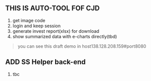 ## THIS IS AUTO-TOOL FOF CJD

1. get image code
2. login and keep session
3. generate invest report(xlsx) for download
4. show summarized data with e-charts directly(tbd)

> you can see this draft demo in host138.128.208.159#port8080

## ADD SS Helper back-end
1. tbc
